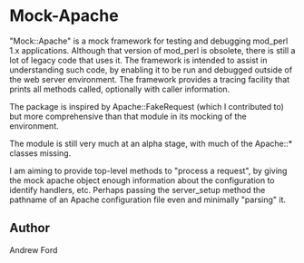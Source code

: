 Mock-Apache
===========

"Mock::Apache" is a mock framework for testing and debugging mod_perl
1.x applications. Although that version of mod_perl is obsolete, there
is still a lot of legacy code that uses it. The framework is intended to
assist in understanding such code, by enabling it to be run and debugged
outside of the web server environment. The framework provides a tracing
facility that prints all methods called, optionally with caller
information.

The package is inspired by Apache::FakeRequest (which I contributed to) but more
comprehensive than that module in its mocking of the environment.

The module is still very much at an alpha stage, with much of the
Apache::* classes missing.

I am aiming to provide top-level methods to "process a request", by
giving the mock apache object enough information about the
configuration to identify handlers, etc.  Perhaps passing the
server_setup method the pathname of an Apache configuration file even
and minimally "parsing" it.

Author
------

Andrew Ford 
